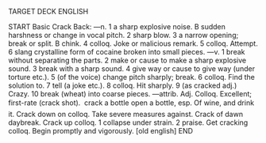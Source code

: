 TARGET DECK
ENGLISH

START
Basic
Crack
Back: —n. 1 a sharp explosive noise. B sudden harshness or change in vocal pitch. 2 sharp blow. 3 a narrow opening; break or split. B chink. 4 colloq. Joke or malicious remark. 5 colloq. Attempt. 6 slang crystalline form of cocaine broken into small pieces. —v. 1 break without separating the parts. 2 make or cause to make a sharp explosive sound. 3 break with a sharp sound. 4 give way or cause to give way (under torture etc.). 5 (of the voice) change pitch sharply; break. 6 colloq. Find the solution to. 7 tell (a joke etc.). 8 colloq. Hit sharply. 9 (as cracked adj.) Crazy. 10 break (wheat) into coarse pieces. —attrib. Adj. Colloq. Excellent; first-rate (crack shot).  crack a bottle open a bottle, esp. Of wine, and drink it. Crack down on colloq. Take severe measures against. Crack of dawn daybreak. Crack up colloq. 1 collapse under strain. 2 praise. Get cracking colloq. Begin promptly and vigorously. [old english]
END
